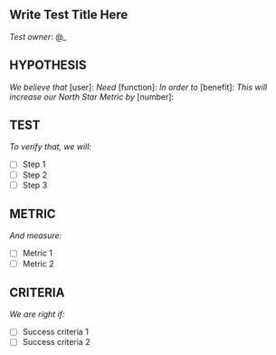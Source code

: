 ## Write Test Title Here
*Test owner*: @_

## HYPOTHESIS
*We believe that* [user]: 
*Need* [function]: 
*In order to* [benefit]: 
*This will increase our North Star Metric by* [number]: 

## TEST
*To verify that, we will:*
- [ ] Step 1
- [ ] Step 2
- [ ] Step 3

## METRIC
*And measure:*
- [ ] Metric 1
- [ ] Metric 2

## CRITERIA
*We are right if:*
- [ ] Success criteria 1
- [ ] Success criteria 2
